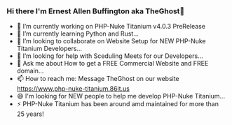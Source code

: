 ### Hi there I'm Ernest Allen Buffington aka TheGhost👋

- 🔭 I’m currently working on PHP-Nuke Titanium v4.0.3 PreRelease
- 🌱 I’m currently learning Python and Rust...
- 👯 I’m looking to collaborate on Website Setup for NEW PHP-Nuke Titanium Developers...
- 🤔 I’m looking for help with Sceduling Meets for our Developers...
- 💬 Ask me about How to get a FREE Commercial Website and FREE domain...
- 📫 How to reach me: Message TheGhost on our website https://www.php-nuke-titanium.86it.us 
- 😄 I'm looking for NEW people to help me develop PHP-Nuke Titanium...
- ⚡ PHP-Nuke Titanium has been around amd maintained for more than 25 years!

<!--
**ernestbuffington/ernestbuffington** is a ✨ _special_ ✨ repository because its `README.md` (this file) appears on your GitHub profile.

Here are some ideas to get you started:

- 🔭 I’m currently working on ...
- 🌱 I’m currently learning ...
- 👯 I’m looking to collaborate on ...
- 🤔 I’m looking for help with ...
- 💬 Ask me about ...
- 📫 How to reach me: ...
- 😄 Pronouns: ...
- ⚡ Fun fact: ...
-->
